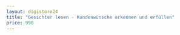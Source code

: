 ```yaml
---
layout: digistore24
title: "Gesichter lesen - Kundenwünsche erkennen und erfüllen"
price: 990
---
```

